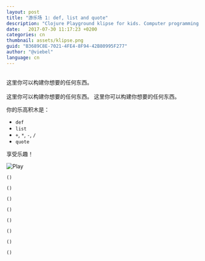 ```yaml
---
layout: post
title: "游乐场 1: def, list and quote"
description: "Clojure Playground klipse for kids. Computer programming course"
date:   2017-07-30 11:17:23 +0200
categories: cn
thumbnail: assets/klipse.png
guid: "B3689C8E-7021-4FE4-8F94-42B80995F277"
author: "@viebel"
language: cn
---
```



<br/>
这里你可以构建你想要的任何东西。

<br/>
<br/>
这里你可以构建你想要的任何东西。
这里你可以构建你想要的任何东西。

你的乐高积木是：

- `def`
- `list`
- `+`, `*`, `-`, `/`
- `quote`

享受乐趣！

![Play](/assets/images/playground_sanbox.jpg)

~~~klipse
()
~~~

~~~klipse
()
~~~

~~~klipse
()
~~~

~~~klipse
()
~~~

~~~klipse
()
~~~

~~~klipse
()
~~~

~~~klipse
()
~~~

~~~klipse
()
~~~

